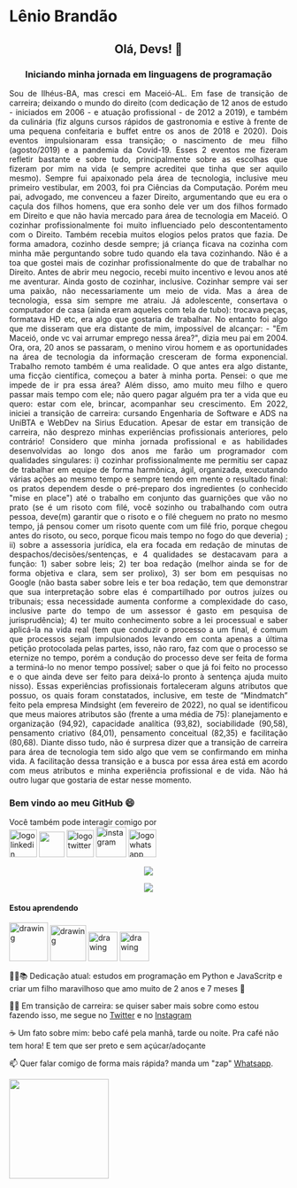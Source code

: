 # Lênio Brandão
## <p align="center">Olá, Devs! 👋</p>
### <p align="center">Iniciando minha jornada em linguagens de programação</p>
<p align="justify">Sou de Ilhéus-BA, mas cresci em Maceió-AL. Em fase de transição de carreira; deixando o mundo do direito (com dedicação de 12 anos de estudo - iniciados em 2006 - e atuação profissional - de 2012 a 2019), e também da culinária (fiz alguns cursos rápidos de gastronomia e estive à frente de uma pequena confeitaria e buffet entre os anos de 2018 e 2020). Dois eventos impulsionaram essa transição;  o nascimento de meu filho (agosto/2019) e a pandemia da Covid-19. Esses 2 eventos me fizeram refletir bastante e sobre tudo, principalmente sobre as escolhas que fizeram por mim na vida (e sempre acreditei que tinha que ser aquilo mesmo). Sempre fui apaixonado pela área de tecnologia, inclusive meu primeiro vestibular, em 2003, foi pra Ciências da Computação. Porém meu pai, advogado, me convenceu a fazer Direito, argumentando que eu era o caçula dos filhos homens, que era sonho dele ver um dos filhos formado em Direito e que não havia mercado para área de tecnologia em Maceió. O cozinhar profissionalmente foi muito influenciado pelo descontentamento com o Direito. Também recebia muitos elogios pelos pratos que fazia. De forma amadora, cozinho desde sempre; já criança ficava na cozinha com minha mãe perguntando sobre tudo quando ela tava cozinhando. Não é a toa que gostei mais de cozinhar profissionalmente do que de trabalhar no Direito. Antes de abrir meu negocio, recebi muito incentivo e levou anos até me aventurar. Ainda gosto de cozinhar, inclusive. Cozinhar sempre vai ser uma paixão, não necessariamente um meio de vida. Mas a área de tecnologia, essa sim sempre me atraiu. Já adolescente, consertava o computador de casa (ainda eram aqueles com tela de tubo): trocava peças, formatava HD etc, era algo que gostaria de trabalhar. No entanto foi algo que me disseram que era distante de mim, impossível de alcançar: - "Em Maceió, onde vc vai arrumar emprego nessa área?", dizia meu pai em 2004. Ora, ora, 20 anos se passaram, o menino virou homem e as oportunidades na área de tecnologia da informação cresceram de forma exponencial. Trabalho remoto também é uma realidade. O que antes era algo distante, uma ficção científica, começou a bater à minha porta. Pensei: o que me impede de ir pra essa área? Além disso, amo muito meu filho e quero passar mais tempo com ele; não quero pagar alguém pra ter a vida que eu quero: estar com ele, brincar, acompanhar seu crescimento. Em 2022, iniciei a transição de carreira: cursando Engenharia de Software e ADS na UniBTA e WebDev na Sirius Education. Apesar de estar em transição de carreira, não desprezo minhas experiências profissionais anteriores, pelo contrário! Considero que minha jornada profissional e as habilidades desenvolvidas ao longo dos anos me farão um programador com qualidades singulares: i) cozinhar profissionalmente me permitiu ser capaz de trabalhar em equipe de forma harmônica, ágil, organizada, executando várias ações ao mesmo tempo e sempre tendo em mente o resultado final: os pratos dependem desde o pré-preparo dos ingredientes (o conhecido "mise en place") até o trabalho em conjunto das guarnições que vão no prato (se é um risoto com filé, você sozinho ou trabalhando com outra pessoa, deve(m) garantir que o risoto e o filé cheguem no prato no mesmo tempo, já pensou comer um risoto quente com um filé frio, porque chegou antes do risoto, ou seco, porque ficou mais tempo no fogo do que deveria) ; ii) sobre a assessoria jurídica, ela era focada em redação de minutas de despachos/decisões/sentenças, e 4 qualidades se destacavam para a função: 1) saber sobre leis; 2) ter boa redação (melhor ainda se for de forma objetiva e clara, sem ser prolixo), 3) ser bom em pesquisas no Google (não basta saber sobre leis e ter boa redação, tem que demonstrar que sua interpretação sobre elas é compartilhado por outros juízes ou tribunais; essa necessidade aumenta conforme a complexidade do caso, inclusive parte do tempo de um assessor é gasto em pesquisa de jurisprudência); 4) ter muito conhecimento sobre a lei processual e saber aplicá-la na vida real (tem que conduzir o processo a um final, é comum que processos sejam impulsionados levando em conta apenas a última petição protocolada pelas partes, isso, não raro, faz com que o processo se eternize no tempo, porém a condução do processo deve ser feita de forma a terminá-lo no menor tempo possível; saber o que já foi feito no processo e o que ainda deve ser feito para deixá-lo pronto à sentença ajuda muito nisso). Essas experiências profissionais fortaleceram alguns atributos que possuo, os quais foram constatados, inclusive, em teste de “Mindmatch” feito pela empresa Mindsight (em fevereiro de 2022), no qual se identificou que meus maiores atributos são (frente a uma média de 75): planejamento e organização (94,92), capacidade analítica (93,82), sociabilidade (90,58), pensamento criativo (84,01), pensamento conceitual (82,35) e facilitação (80,68). Diante disso tudo, não é surpresa dizer que a transição de carreira para área de tecnologia tem sido algo que vem se confirmando em minha vida. A facilitação dessa transição e a busca por essa área está em acordo com meus atributos e minha experiência profissional e de vida. Não há outro lugar que gostaria de estar nesse momento.</p>
<h3>Bem vindo ao meu GitHub 😄</h3>
Você também pode interagir comigo por

<div>
<a href="https://www.linkedin.com/in/leniobrandao" target="_blank"><img src="https://user-images.githubusercontent.com/102772203/161966708-21a6c4ed-6f4c-4661-98a9-7c3103f6a5f5.png" alt="logo linkedin" width="50"></a>
<a href="https://www.hackerrank.com/lenioguerreiro" target="_blank"><img src="https://www.pngitem.com/pimgs/m/366-3662405_hackerrank-logo-png-transparent-png.png" width="46"></a>
<a href="https://www.twitter.com/BrandaoLenio" target="_blank"><img src="https://user-images.githubusercontent.com/102772203/161966411-bdbf458f-a4a7-499f-a22e-75a1ac12e545.png" alt="logo twitter" width="49"></a>
<a href="https://www.instagram.com/leniobrandao" target="_blank"><img src="https://user-images.githubusercontent.com/102772203/161966293-90a8dc43-1e07-42ec-8c4e-c1ebd921549f.png" alt="instagram" width="55"></a>
  <a href="https://contate.me/brandaolenio" target="_blank"><img src="https://user-images.githubusercontent.com/102772203/161977440-4bbef4da-4a71-40b9-86b4-37eae4636b59.png" alt="logo whatsapp" width="50"></a>
</div>
</p>
<p align="center">
  <img src="http://img.shields.io/static/v1?label=STATUS&message=EM%20DESENVOLVIMENTO&color=GREEN&style=for-the-badge"/>
  </p>

<p align="center">
  <img src="https://user-images.githubusercontent.com/102772203/161967424-ab4d2f78-7a92-42f8-9687-ae2e44f838ff.gif"/>
</p>

<h4>Estou aprendendo</h4>
<p>
<img src="https://user-images.githubusercontent.com/102772203/161968577-610b051f-0d91-48e0-99f8-3c70743bc00f.png" alt="drawing" width="70"/> <img src="https://upload.wikimedia.org/wikipedia/commons/9/99/Unofficial_JavaScript_logo_2.svg" alt="drawing" width="65"/> <img src="https://logodownload.org/wp-content/uploads/2016/10/html5-logo.png" alt="drawing" width="53"/> <img src="https://user-images.githubusercontent.com/102772203/161970749-552916c5-201a-45b0-a6af-bbfe47d57e86.png" alt="drawing" width="53"/>
 </p>
 🧑‍🎓📚 Dedicação atual: estudos em programação em Python e JavaScritp e criar um filho maravilhoso que amo muito de 2 anos e 7 meses 👶
 </p>
 🦾🧠 Em transição de carreira: se quiser saber mais sobre como estou fazendo isso, me segue no <a href="https://www.twitter.com/BrandaoLenio">Twitter</a> e no <a href="https://www.instagram.com/leniobrandao">Instagram</a>
 </p>
 ☕ Um fato sobre mim: bebo café pela manhã, tarde ou noite. Pra café não tem hora! E tem que ser preto e sem açúcar/adoçante
 </p>
 📫 Quer falar comigo de forma mais rápida? manda um "zap" <a href="https://contate.me/brandaolenio">Whatsapp</a>.
</p>
<div>
<a href="https://github.com/brandaolenio">
<img height="180em" src="https://github-readme-stats.vercel.app/api?username=brandaolenio&show_icons=true&theme=dracula&include_all_commits=true&count_private=true"/>
</div>
